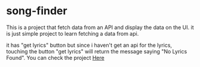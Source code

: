 # song-finder
This is a project that fetch data from an API and display the data on the UI. it is just simple project to learn fetching a data from api.

it has "get lyrics" button but since i haven't get an api for the lyrics, touching the button "get lyrics"  will return the message saying "No Lyrics Found".
You can check the project 
[Here](https://zekud.github.io/song-finder/)
